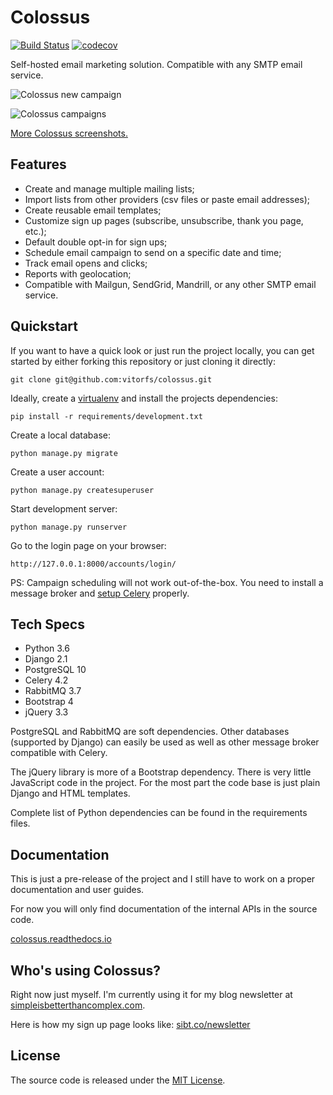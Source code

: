 # Colossus

[![Build Status](https://travis-ci.org/vitorfs/colossus.svg?branch=master)](https://travis-ci.org/vitorfs/colossus)
[![codecov](https://codecov.io/gh/vitorfs/colossus/branch/master/graph/badge.svg)](https://codecov.io/gh/vitorfs/colossus)

Self-hosted email marketing solution. Compatible with any SMTP email service.

![Colossus new campaign](https://colossus.readthedocs.io/en/latest/_images/colossus-new-campaign.png)

![Colossus campaigns](https://colossus.readthedocs.io/en/latest/_images/colossus-campaigns.png)

[More Colossus screenshots.](https://colossus.readthedocs.io/en/latest/features.html#screenshots)

## Features

* Create and manage multiple mailing lists;
* Import lists from other providers (csv files or paste email addresses);
* Create reusable email templates;
* Customize sign up pages (subscribe, unsubscribe, thank you page, etc.);
* Default double opt-in for sign ups;
* Schedule email campaign to send on a specific date and time;
* Track email opens and clicks;
* Reports with geolocation;
* Compatible with Mailgun, SendGrid, Mandrill, or any other SMTP email service.

## Quickstart

If you want to have a quick look or just run the project locally, you can get started by either forking this repository
or just cloning it directly:

```commandline
git clone git@github.com:vitorfs/colossus.git
```

Ideally, create a [virtualenv](https://docs.python-guide.org/dev/virtualenvs/) and install the projects dependencies:

```commandline
pip install -r requirements/development.txt
```

Create a local database:

```commandline
python manage.py migrate
```

Create a user account:

```commandline
python manage.py createsuperuser
```

Start development server:

```commandline
python manage.py runserver
```

Go to the login page on your browser:

```commandline
http://127.0.0.1:8000/accounts/login/
```

PS: Campaign scheduling will not work out-of-the-box. You need to install a message broker and [setup Celery](https://simpleisbetterthancomplex.com/tutorial/2017/08/20/how-to-use-celery-with-django.html) properly.

## Tech Specs

* Python 3.6
* Django 2.1
* PostgreSQL 10
* Celery 4.2
* RabbitMQ 3.7
* Bootstrap 4 
* jQuery 3.3

PostgreSQL and RabbitMQ are soft dependencies. Other databases (supported by Django) can easily be used as well as other 
message broker compatible with Celery.

The jQuery library is more of a Bootstrap dependency. There is very little JavaScript code in the project. For the most 
part the code base is just plain Django and HTML templates. 

Complete list of Python dependencies can be found in the requirements files.

## Documentation

This is just a pre-release of the project and I still have to work on a proper documentation and user guides.

For now you will only find documentation of the internal APIs in the source code.

[colossus.readthedocs.io](https://colossus.readthedocs.io)

## Who's using Colossus?

Right now just myself. I'm currently using it for my blog newsletter at [simpleisbetterthancomplex.com](https://simpleisbetterthancomplex.com/).

Here is how my sign up page looks like: [sibt.co/newsletter](https://sibt.co/newsletter)

## License

The source code is released under the [MIT License](https://github.com/vitorfs/colossus/blob/master/LICENSE).
